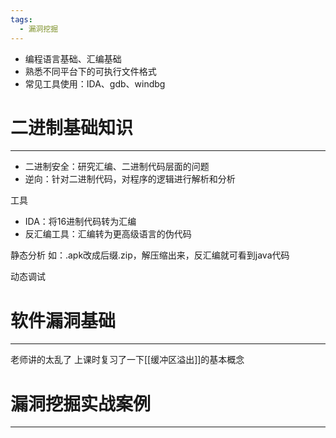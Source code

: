 ```yaml
---
tags:
  - 漏洞挖掘
---
```

- 编程语言基础、汇编基础
- 熟悉不同平台下的可执行文件格式
- 常见工具使用：IDA、gdb、windbg

# 二进制基础知识
------------
- 二进制安全：研究汇编、二进制代码层面的问题
- 逆向：针对二进制代码，对程序的逻辑进行解析和分析

工具
- IDA：将16进制代码转为汇编
- 反汇编工具：汇编转为更高级语言的伪代码

静态分析
如：.apk改成后缀.zip，解压缩出来，反汇编就可看到java代码

动态调试

# 软件漏洞基础
---------------
老师讲的太乱了
上课时复习了一下[[缓冲区溢出]]的基本概念
# 漏洞挖掘实战案例
--------------
